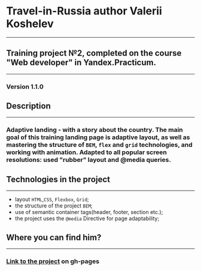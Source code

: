 # Travel-in-Russia author Valerii Koshelev
--------------------------------------------------------------

## Training project №2, completed on the course "Web developer" in Yandex.Practicum.
---------------------------------------------------------------------------------------------

### Version 1.1.0

## Description
-------------------------------

### Adaptive landing - with a story about the country. The main goal of this training landing page is adaptive layout, as well as mastering the structure of `BEM`, `flex` and `grid` technologies, and working with animation. Adapted to all popular screen resolutions: used "rubber" layout and @media queries.

## Technologies in the project
-------------------------------

- layout `HTML`,`CSS`, `Flexbox`, `Grid`;
- the structure of the project `BEM`;
- use of semantic container tags(header, footer, section etc.);
- the project uses the `@media` Directive for page adaptability;


## Where you can find him?
-------------------------------

### [Link to the project](https://koshelev-valerii.github.io/travel-in-Russia/) on gh-pages
